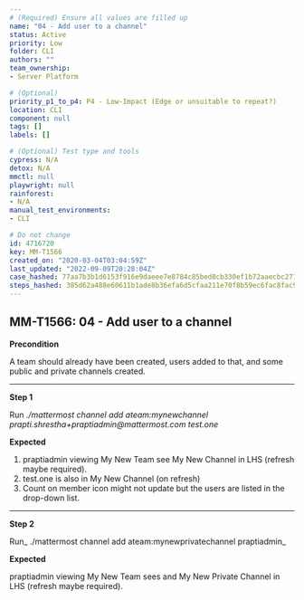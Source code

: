 ```yaml
---
# (Required) Ensure all values are filled up
name: "04 - Add user to a channel"
status: Active
priority: Low
folder: CLI
authors: ""
team_ownership: 
- Server Platform

# (Optional)
priority_p1_to_p4: P4 - Low-Impact (Edge or unsuitable to repeat?)
location: CLI
component: null
tags: []
labels: []

# (Optional) Test type and tools
cypress: N/A
detox: N/A
mmctl: null
playwright: null
rainforest: 
- N/A
manual_test_environments: 
- CLI

# Do not change
id: 4716720
key: MM-T1566
created_on: "2020-03-04T03:04:59Z"
last_updated: "2022-09-09T20:28:04Z"
case_hashed: 77aa7b3b1d6153f916e9daeee7e8784c85bed8cb330ef1b72aaecbc277224031b7de6771ccbbe77c0b261a9d99a816f1
steps_hashed: 385d62a488e60611b1ade8b36efa6d5cfaa211e70f8b59ec6fac8fac9445b30c200afcc887962a80ca16c3ace967cfcf
---
```


<!-- (Auto-generated) Based on frontmatter's "key" and "name" -->

## MM-T1566: 04 - Add user to a channel

**Precondition**

A team should already have been created, users added to that, and some public and private channels created.

---

**Step 1**

Run _./mattermost channel add ateam:mynewchannel prapti.shrestha+praptiadmin\@mattermost.com test.one_

**Expected**

1. praptiadmin viewing My New Team see My New Channel in LHS (refresh maybe required).
2. test.one is also in My New Channel (on refresh)
3. Count on member icon might not update but the users are listed in the drop-down list.

---

**Step 2**

Run\_ ./mattermost channel add ateam:mynewprivatechannel praptiadmin\_

**Expected**

praptiadmin viewing My New Team sees and My New Private Channel in LHS (refresh maybe required).
